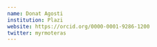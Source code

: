 ```yaml
---
name: Donat Agosti
institution: Plazi
website: https://orcid.org/0000-0001-9286-1200
twitter: myrmoteras
---
```

